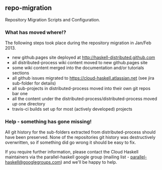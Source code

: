 ## repo-migration

Repository Migration Scripts and Configuration.

### What has moved where!?

The following steps took place during the repository migration in
Jan/Feb 2013.

* new github.pages site deployed at http://haskell-distributed.github.com
* all distributed-process wiki content moved to new github.pages site
* some wiki content merged into the documentation and/or tutorials sections
* all github issues migrated to https://cloud-haskell.atlassian.net (see jira sub-folder for details)
* all sub-projects in distributed-process moved into their own git repos bar one
* all the content under the distributed-process/distributed-process moved *up* one directory
* travis-ci builds set up for most (actively developed) projects

### Help - something has gone missing!

All git history for the sub-folders extracted from distributed-process should
have been preserved. None of the repositories git history was destructively overwritten,
so if something did go wrong it should be easy to fix.

If you require further information, please contact the Cloud Haskell maintainers
via the parallel-haskell google group (mailing list - parallel-haskell@googlegroups.com)
and we'll be happy to help.
